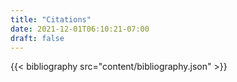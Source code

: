 ```yaml
---
title: "Citations"
date: 2021-12-01T06:10:21-07:00
draft: false
---
```


{{< bibliography src="content/bibliography.json" >}}
